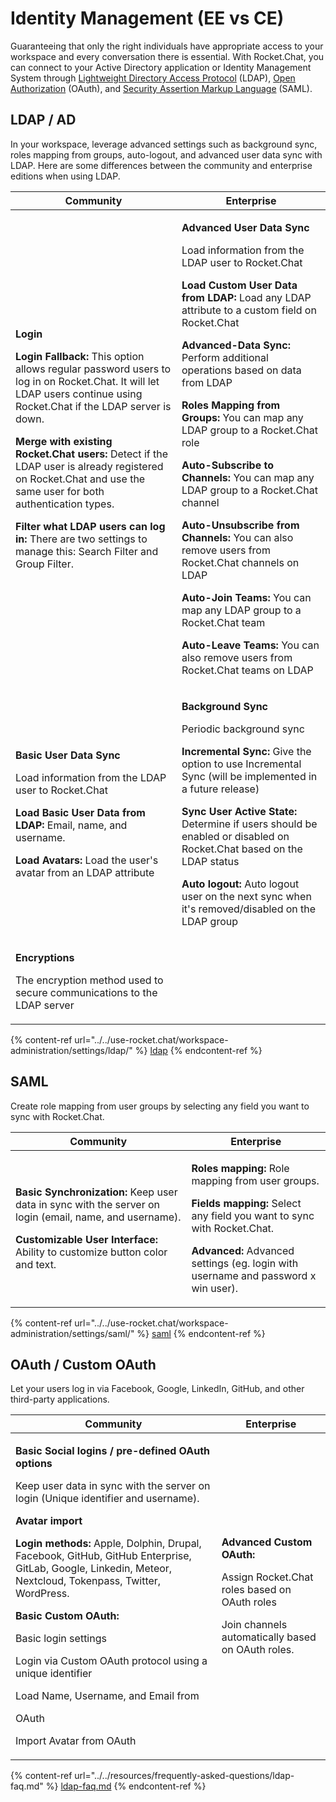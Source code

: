 # Identity Management (EE vs CE)

Guaranteeing that only the right individuals have appropriate access to your workspace and every conversation there is essential. With Rocket.Chat, you can connect to your Active Directory application or Identity Management System through [Lightweight Directory Access Protocol](../../use-rocket.chat/workspace-administration/settings/ldap/) (LDAP), [Open Authorization](../../use-rocket.chat/workspace-administration/settings/oauth/) (OAuth), and [Security Assertion Markup Language](../../use-rocket.chat/workspace-administration/settings/saml/) (SAML).

## **LDAP / AD**  <a href="#ldap3" id="ldap3"></a>

In your workspace, leverage advanced settings such as background sync, roles mapping from groups, auto-logout, and advanced user data sync with LDAP. Here are some differences between the community and enterprise editions when using LDAP.

| Community                                                                                                                                                                                                                                                                                                                                                                                                                                                                                                                                                                                | Enterprise                                                                                                                                                                                                                                                                                                                                                                                                                                                                                                                                                                                                                                                                                                                                                                                                                                                              |
| ---------------------------------------------------------------------------------------------------------------------------------------------------------------------------------------------------------------------------------------------------------------------------------------------------------------------------------------------------------------------------------------------------------------------------------------------------------------------------------------------------------------------------------------------------------------------------------------- | ----------------------------------------------------------------------------------------------------------------------------------------------------------------------------------------------------------------------------------------------------------------------------------------------------------------------------------------------------------------------------------------------------------------------------------------------------------------------------------------------------------------------------------------------------------------------------------------------------------------------------------------------------------------------------------------------------------------------------------------------------------------------------------------------------------------------------------------------------------------------- |
| <p><strong>Login</strong></p><p></p><p><strong>Login Fallback:</strong> This option allows regular password users to log in on Rocket.Chat. It will let LDAP users continue using Rocket.Chat if the LDAP server is down.</p><p><strong>Merge with existing Rocket.Chat users:</strong> Detect if the LDAP user is already registered on Rocket.Chat and use the same user for both authentication types.</p><p><strong>Filter what LDAP users can log in:</strong> There are two settings to manage this: Search Filter and Group Filter.</p><p></p><p></p><p></p><p></p><p></p><p></p> | <p></p><p><strong>Advanced User Data Sync</strong></p><p></p><p>Load information from the LDAP user to Rocket.Chat</p><p><strong>Load Custom User Data from LDAP:</strong> Load any LDAP attribute to a custom field on Rocket.Chat</p><p><strong>Advanced-Data Sync:</strong> Perform additional operations based on data from LDAP</p><p><strong>Roles Mapping from Groups:</strong> You can map any LDAP group to a Rocket.Chat role</p><p><strong>Auto-Subscribe to Channels:</strong> You can map any LDAP group to a Rocket.Chat channel</p><p><strong>Auto-Unsubscribe from Channels:</strong> You can also remove users from Rocket.Chat channels on LDAP</p><p><strong>Auto-Join Teams:</strong> You can map any LDAP group to a Rocket.Chat team</p><p><strong>Auto-Leave Teams:</strong> You can also remove users from Rocket.Chat teams on LDAP</p><p></p> |
| <p><strong>Basic User Data Sync</strong></p><p></p><p>Load information from the LDAP user to Rocket.Chat</p><p></p><p><strong>Load Basic User Data from LDAP:</strong> Email, name, and username.</p><p></p><p><strong>Load Avatars:</strong> Load the user's avatar from an LDAP attribute</p>                                                                                                                                                                                                                                                                                          | <p><strong>Background Sync</strong></p><p></p><p>Periodic background sync</p><p></p><p><strong>Incremental Sync:</strong> Give the option to use Incremental Sync (will be implemented in a future release)</p><p></p><p><strong>Sync User Active State:</strong> Determine if users should be enabled or disabled on Rocket.Chat based on the LDAP status</p><p><strong>Auto logout:</strong> Auto logout user on the next sync when it's removed/disabled on the LDAP group</p>                                                                                                                                                                                                                                                                                                                                                                                       |
| <p><strong>Encryptions</strong></p><p></p><p>The encryption method used to secure communications to the LDAP server</p>                                                                                                                                                                                                                                                                                                                                                                                                                                                                  |                                                                                                                                                                                                                                                                                                                                                                                                                                                                                                                                                                                                                                                                                                                                                                                                                                                                         |

{% content-ref url="../../use-rocket.chat/workspace-administration/settings/ldap/" %}
[ldap](../../use-rocket.chat/workspace-administration/settings/ldap/)
{% endcontent-ref %}

## **SAML** <a href="#saml3" id="saml3"></a>

Create role mapping from user groups by selecting any field you want to sync with Rocket.Chat.

| Community                                                                                                                                                                                                                          | Enterprise                                                                                                                                                                                                                                                                           |
| ---------------------------------------------------------------------------------------------------------------------------------------------------------------------------------------------------------------------------------- | ------------------------------------------------------------------------------------------------------------------------------------------------------------------------------------------------------------------------------------------------------------------------------------ |
| <p><strong>Basic Synchronization:</strong> Keep user data in sync with the server on login (email, name, and username).</p><p></p><p><strong>Customizable User Interface:</strong> Ability to customize button color and text.</p> | <p><strong>Roles mapping:</strong> Role mapping from user groups.</p><p></p><p><strong>Fields mapping:</strong> Select any field you want to sync with Rocket.Chat.</p><p></p><p><strong>Advanced:</strong> Advanced settings (eg. login with username and password x win user).</p> |

{% content-ref url="../../use-rocket.chat/workspace-administration/settings/saml/" %}
[saml](../../use-rocket.chat/workspace-administration/settings/saml/)
{% endcontent-ref %}

## **OAuth / Custom OAuth** <a href="#oauth3" id="oauth3"></a>

Let your users log in via Facebook, Google, LinkedIn, GitHub, and other third-party applications.&#x20;

| Community                                                                                                                                                                                                                                                                                                                                                                                                                                                                                                                                                                                                                      | Enterprise                                                                                                                                                 |
| ------------------------------------------------------------------------------------------------------------------------------------------------------------------------------------------------------------------------------------------------------------------------------------------------------------------------------------------------------------------------------------------------------------------------------------------------------------------------------------------------------------------------------------------------------------------------------------------------------------------------------ | ---------------------------------------------------------------------------------------------------------------------------------------------------------- |
| <p><strong>Basic Social logins / pre-defined OAuth options</strong></p><p> Keep user data in sync with the server on login (Unique identifier and username).</p><p></p><p><strong>Avatar import</strong></p><p><strong>Login methods:</strong> Apple, Dolphin, Drupal, Facebook, GitHub, GitHub Enterprise, GitLab, Google, Linkedin, Meteor, Nextcloud, Tokenpass, Twitter, WordPress.</p><p></p><p><strong>Basic Custom OAuth:</strong> </p><p>Basic login settings</p><p>Login via Custom OAuth protocol using a unique identifier</p><p>Load Name, Username, and Email from</p><p>OAuth</p><p>Import Avatar from OAuth</p> | <p><strong>Advanced Custom OAuth:</strong></p><p>Assign Rocket.Chat roles based on OAuth roles</p><p>Join channels automatically based on OAuth roles.</p> |

{% content-ref url="../../resources/frequently-asked-questions/ldap-faq.md" %}
[ldap-faq.md](../../resources/frequently-asked-questions/ldap-faq.md)
{% endcontent-ref %}
